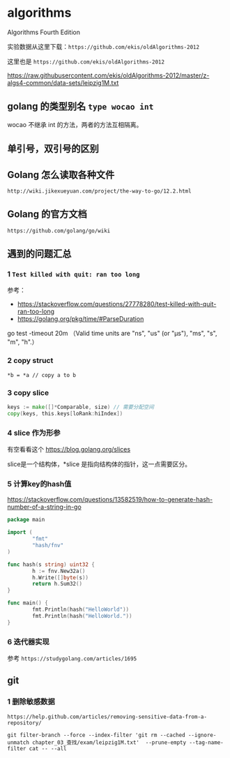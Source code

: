 # algorithms
Algorithms Fourth Edition

实验数据从这里下载：`https://github.com/ekis/oldAlgorithms-2012`

这里也是 `https://github.com/ekis/oldAlgorithms-2012`

https://raw.githubusercontent.com/ekis/oldAlgorithms-2012/master/z-algs4-common/data-sets/leipzig1M.txt

## golang 的类型别名 `type wocao int`

wocao 不继承 int 的方法，两者的方法互相隔离。

## 单引号，双引号的区别

## Golang 怎么读取各种文件

`http://wiki.jikexueyuan.com/project/the-way-to-go/12.2.html`

## Golang 的官方文档

`https://github.com/golang/go/wiki`

## 遇到的问题汇总

### 1 `Test killed with quit: ran too long`

参考：
+ https://stackoverflow.com/questions/27778280/test-killed-with-quit-ran-too-long
+ https://golang.org/pkg/time/#ParseDuration

go test -timeout 20m （Valid time units are "ns", "us" (or "µs"), "ms", "s", "m", "h".）

### 2 copy struct 

`*b = *a // copy a to b`

### 3 copy slice

```go
keys := make([]*Comparable, size) // 需要分配空间
copy(keys, this.keys[loRank:hiIndex])
```

### 4 slice 作为形参

有空看看这个 https://blog.golang.org/slices

slice是一个结构体，*slice 是指向结构体的指针，这一点需要区分。

### 5 计算key的hash值

https://stackoverflow.com/questions/13582519/how-to-generate-hash-number-of-a-string-in-go

```go
package main

import (
        "fmt"
        "hash/fnv"
)

func hash(s string) uint32 {
        h := fnv.New32a()
        h.Write([]byte(s))
        return h.Sum32()
}

func main() {
        fmt.Println(hash("HelloWorld"))
        fmt.Println(hash("HelloWorld."))
}
```

### 6 迭代器实现

参考 `https://studygolang.com/articles/1695`


## git

### 1 删除敏感数据

`https://help.github.com/articles/removing-sensitive-data-from-a-repository/`

`git filter-branch --force --index-filter 'git rm --cached --ignore-unmatch chapter_03_查找/exam/leipzig1M.txt'  --prune-empty --tag-name-filter cat -- --all `







